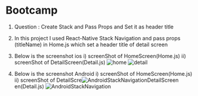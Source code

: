 # Bootcamp
1.  Question : Create Stack and Pass Props and Set it as header title

2. In this project I used React-Native Stack Navigation and pass props (titleName) in Home.js which set a header title of detail screen
3. Below is the screenshot ios i) screenShot of HomeScreen(Home.js) ii) screenShot of DetailScreen(Detail.js)
![home](https://user-images.githubusercontent.com/91865197/136979022-9a2fb6b5-8c38-43a1-aae5-35780bcc6355.png) ![detail](https://user-images.githubusercontent.com/91865197/136979127-a2138c56-851e-4317-9df3-13952e4ae487.png)
4. Below is the screenshot Android i) screenShot of HomeScreen(Home.js) ii) screenShot of DetailScre![AndroidStackNavigationDetailScreen](https://user-images.githubusercontent.com/91865197/136978722-7c10daae-f86d-43be-9df6-5ee18c2aaf1a.png)
en(Detail.js)
![AndroidStackNavigation](https://user-images.githubusercontent.com/91865197/136978732-504b4071-7d74-4b2a-8c80-bb535164ad6b.png)
